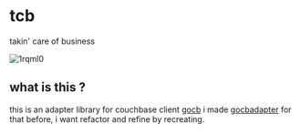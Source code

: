 # tcb
takin' care of business

![1rqml0](https://user-images.githubusercontent.com/2797681/34908037-93dbb5fe-f8cc-11e7-82fb-cf60a2da6234.gif)

## what is this ?
this is an adapter library for couchbase client [gocb](https://github.com/couchbase/gocb)
i made [gocbadapter](https://github.com/deadcheat/gocbadaptor) for that before, i want refactor and refine by recreating.


